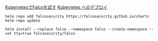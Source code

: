 [KubernetesでFalcoを試す](https://falco.org/docs/getting-started/falco-kubernetes-quickstart/)
[Kubernetes へのデプロイ](https://falco.org/docs/setup/kubernetes/)

```
helm repo add falcosecurity https://falcosecurity.github.io/charts
helm repo update
```

```
helm install --replace falco --namespace falco --create-namespace --set tty=true falcosecurity/falco
```